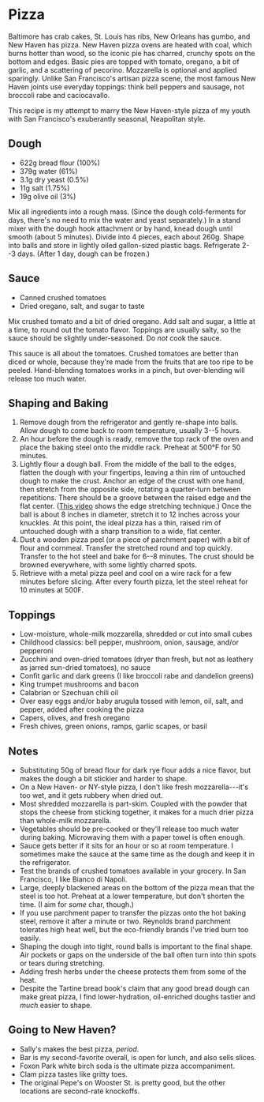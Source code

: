 # Pizza

Baltimore has crab cakes, St. Louis has ribs, New Orleans has gumbo, and New
Haven has pizza. New Haven pizza ovens are heated with coal, which burns hotter
than wood, so the iconic pie has charred, crunchy spots on the bottom and
edges. Basic pies are topped with tomato, oregano, a bit of garlic, and a
scattering of pecorino. Mozzarella is optional and applied sparingly. Unlike
San Francisco's artisan pizza scene, the most famous New Haven joints use
everyday toppings: think bell peppers and sausage, not broccoli rabe and
caciocavallo.

This recipe is my attempt to marry the New Haven-style pizza of my youth with
San Francisco's exuberantly seasonal, Neapolitan style.

## Dough

* 622g bread flour (100%)
* 379g water (61%)
* 3.1g dry yeast (0.5%)
* 11g salt (1.75%)
* 19g olive oil (3%)

Mix all ingredients into a rough mass. (Since the dough cold-ferments for days,
there's no need to mix the water and yeast separately.) In a stand mixer with
the dough hook attachment or by hand, knead dough until smooth (about 5
minutes). Divide into 4 pieces, each about 260g. Shape into balls and store in
lightly oiled gallon-sized plastic bags. Refrigerate 2--3 days. (After 1 day,
dough can be frozen.)

## Sauce

* Canned crushed tomatoes
* Dried oregano, salt, and sugar to taste

Mix crushed tomato and a bit of dried oregano. Add salt and sugar, a little at
a time, to round out the tomato flavor. Toppings are usually salty, so the
sauce should be slightly under-seasoned. Do *not* cook the sauce.

This sauce is all about the tomatoes. Crushed tomatoes are better than diced or
whole, because they're made from the fruits that are too ripe to be peeled.
Hand-blending tomatoes works in a pinch, but over-blending will release too
much water.

## Shaping and Baking

1. Remove dough from the refrigerator and gently re-shape into balls. Allow
   dough to come back to room temperature, usually 3--5 hours.
2. An hour before the dough is ready, remove the top rack of the oven and place
   the baking steel onto the middle rack. Preheat at 500&deg;F for 50 minutes.
3. Lightly flour a dough ball. From the middle of the ball to the edges,
   flatten the dough with your fingertips, leaving a thin rim of untouched
   dough to make the crust. Anchor an edge of the crust with one hand, then
   stretch from the opposite side, rotating a quarter-turn between repetitions.
   There should be a groove between the raised edge and the flat center. ([This
   video](https://www.youtube.com/watch?v=GtAeKM_f2WU) shows the edge
   stretching technique.) Once the ball is about 8 inches in diameter, stretch
   it to 12 inches across your knuckles. At this point, the ideal pizza has a
   thin, raised rim of untouched dough with a sharp transition to a wide, flat
   center.
4. Dust a wooden pizza peel (or a piece of parchment paper) with a bit of flour
   and cornmeal. Transfer the stretched round and top quickly. Transfer to the
   hot steel and bake for 6--8 minutes. The crust should be browned everywhere,
   with some lightly charred spots.
5. Retrieve with a metal pizza peel and cool on a wire rack for a few minutes
   before slicing. After every fourth pizza, let the steel reheat for 10
   minutes at 500F.

## Toppings

* Low-moisture, whole-milk mozzarella, shredded or cut into small cubes
* Childhood classics: bell pepper, mushroom, onion, sausage, and/or pepperoni
* Zucchini and oven-dried tomatoes (dryer than fresh, but not as leathery as
  jarred sun-dried tomatoes), no sauce
* Confit garlic and dark greens (I like broccoli rabe and dandelion greens)
* King trumpet mushrooms and bacon
* Calabrian or Szechuan chili oil
* Over easy eggs and/or baby arugula tossed with lemon, oil, salt, and
  pepper, added after cooking the pizza
* Capers, olives, and fresh oregano
* Fresh chives, green onions, ramps, garlic scapes, or basil

## Notes

* Substituting 50g of bread flour for dark rye flour adds a nice flavor, but
  makes the dough a bit stickier and harder to shape.
* On a New Haven- or NY-style pizza, I don't like fresh mozzarella---it's too
  wet, and it gets rubbery when dried out.
* Most shredded mozzarella is part-skim. Coupled with the powder that stops the
  cheese from sticking together, it makes for a much drier pizza than
  whole-milk mozzarella.
* Vegetables should be pre-cooked or they'll release too much water during
  baking. Microwaving them with a paper towel is often enough.
* Sauce gets better if it sits for an hour or so at room temperature. I
  sometimes make the sauce at the same time as the dough and keep it in the
  refrigerator.
* Test the brands of crushed tomatoes available in your grocery. In San
  Francisco, I like Bianco di Napoli.
* Large, deeply blackened areas on the bottom of the pizza mean that the steel
  is too hot. Preheat at a lower temperature, but don't shorten the time.
  (I aim for *some* char, though.)
* If you use parchment paper to transfer the pizzas onto the hot baking steel,
  remove it after a minute or two. Reynolds brand parchment tolerates high heat
  well, but the eco-friendly brands I've tried burn too easily.
* Shaping the dough into tight, round balls is important to the final shape.
  Air pockets or gaps on the underside of the ball often turn into thin spots or
  tears during stretching.
* Adding fresh herbs under the cheese protects them from some of the heat.
* Despite the Tartine bread book's claim that any good bread dough can make
  great pizza, I find lower-hydration, oil-enriched doughs tastier and *much*
  easier to shape.

## Going to New Haven?

* Sally's makes the best pizza, *period*.
* Bar is my second-favorite overall, is open for lunch, and also sells slices.
* Foxon Park white birch soda is the ultimate pizza accompaniment.
* Clam pizza tastes like gritty toes.
* The original Pepe's on Wooster St. is pretty good, but the other locations
  are second-rate knockoffs.
